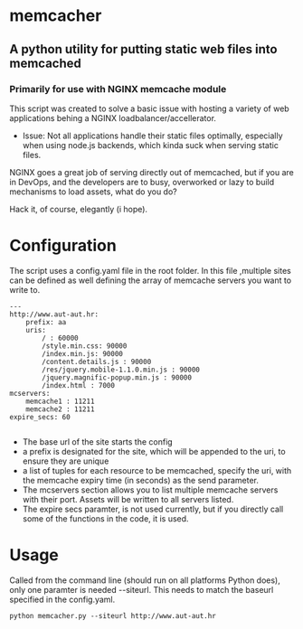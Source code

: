 

# memcacher
## A python utility for putting static web files into memcached
### Primarily for use with NGINX memcache module

This script was created to solve a basic issue with hosting a variety of web applications behing a NGINX loadbalancer/accellerator.

* Issue: Not all applications handle their static files optimally, especially when using node.js backends, which kinda suck when serving static files.

NGINX goes a great job of serving directly out of memcached, but if you are in DevOps, and the developers are to busy, overworked or lazy to build mechanisms to load assets, what do you do?

Hack it, of course, elegantly (i hope).


# Configuration
The script uses a config.yaml file in the root folder. In this file ,multiple sites can be defined as well defining the array of memcache servers you want to write to.

```
---
http://www.aut-aut.hr:
    prefix: aa
    uris:
        / : 60000
        /style.min.css: 90000
        /index.min.js: 90000
        /content.details.js : 90000
        /res/jquery.mobile-1.1.0.min.js : 90000
        /jquery.magnific-popup.min.js : 90000
        /index.html : 7000
mcservers:
    memcache1 : 11211
    memcache2 : 11211
expire_secs: 60


```
* The base url of the site starts the config
* a prefix is designated for the site, which will be appended to the uri, to ensure they are unique
* a list of tuples for each resource to be memcached, specify the uri, with the memcache expiry time (in seconds) as the send parameter.
* The mcservers section allows you to list multiple memcache servers with their port. Assets will be written to all servers listed.
* The expire secs paramter, is not used currently, but if you directly call some of the functions in the code, it is used.

# Usage
Called from the command line (should run on all platforms Python does), only one paramter is needed --siteurl. This needs to match the baseurl specified in the config.yaml.

```
python memcacher.py --siteurl http://www.aut-aut.hr
```
